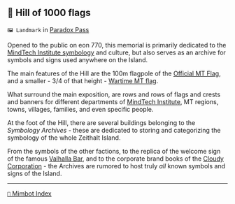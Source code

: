 ## 🎌️ Hill of 1000 flags

`🖼️ Landmark` in [Paradox Pass](<https://zeithalt.github.io/r/paradox_pass.html>)

Opened to the public on eon 770, this memorial is primarily dedicated to the [MindTech Institute symbology](<https://zeithalt.github.io/r/mt_symbology.html>) and culture, but also serves as an archive for symbols and signs used anywhere on the Island.

The main features of the Hill are the 100m flagpole of the [Official MT Flag](https://zeithalt.github.io/r/i/mt_peace_flag.png), and a smaller - 3/4 of that height - [Wartime MT flag](https://zeithalt.github.io/r/i/mt_war_flag.png).

What surround the main exposition, are rows and rows of flags and crests and banners for different departments of [MindTech Institute](<https://zeithalt.github.io/r/mindtech_institute.html>), MT regions, towns, villages, families, and even specific people.

At the foot of the Hill, there are several buildings belonging to the *Symbology Archives* - these are dedicated to storing and categorizing the symbology of the whole Zeithalt Island. 

From the symbols of the other factions, to the replica of the welcome sign of the famous [Valhalla Bar](<https://zeithalt.github.io/r/valhalla_bar.html>), and to the corporate brand books of the [Cloudy Corporation](<https://zeithalt.github.io/r/cloudy_co_datacenter.html>) - the Archives are rumored to host truly *all* known symbols and signs of the Island.

<!---
keywords: mt, paradox pass, triquetra, flag, banner, symbology, archives 
aliases: 
-->
----------
[`📑` Mimbot Index](</index.md#ef90>)